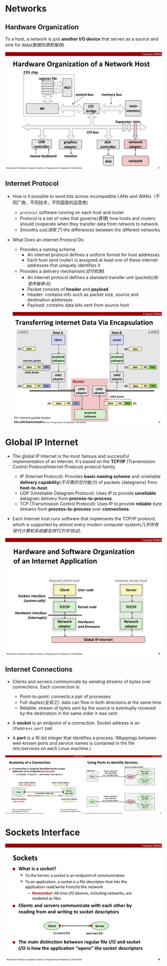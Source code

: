 # Networks

## Hardware Organization

To a host, a network is just **another I/O device** that serves as a source and sink for data(*数据的源和接收*)

![](CSAPP-21-Network-Programming/21-netprog1_3.JPG)

## Internet Protocol

- How is it possible to send bits across incompatible LANs  and WANs（不同厂商，不同技术，不同国家的运营商）
  - `protocol` software running on each host and router
  - Protocol is a set of rules that governs(*管理*) how hosts and routers should cooperate when they transfer data from network to network.
  - Smooths out(*消除了*) the differences between the different networks

- What Does an internet Protocol Do

  - Provides a naming scheme
    - An internet protocol defines a uniform format for host addresses
    - Each host (and router) is assigned at least one of these internet addresses that uniquely identifies it
  - Provides a delivery mechanism(*交付机制*)
    - An internet protocol defines a standard transfer unit (packet)(*标准传输单元*)
    - Packet consists of **header** and **payload**
    - Header: contains info such as packet size, source and destination  addresses
    -  Payload: contains data bits sent from source host

  ![](CSAPP-21-Network-Programming/21-netprog1_12.JPG)

# Global IP Internet

- The global IP Internet is the most famous and successful implementation of an internet. It's based on the **TCP/IP** (Transmission Control Protocol/Internet Protocol) protocol family.
  - IP (Internet Protocol): Provides **basic naming scheme** and unreliable **delivery capability**(*不可靠的交付能力*) of packets (datagrams) from **host-to-host**.
  - UDP (Unreliable Datagram Protocol): Uses IP to provide **unreliable** datagram delivery from  **process-to-process**.
  -  TCP (Transmission Control Protocol): Uses IP to provide **reliable** byte streams from **process-to-process**  over **connections**.

- Each Internet host runs software that implements the TCP/IP protocol, which is supported by almost every modern computer system(*几乎所有现代计算机系统都支持TCP/IP协议*).

![](CSAPP-21-Network-Programming/21-netprog1_15.JPG)

## Internet Connections

- Clients and servers communicate by sending streams of bytes over connections. Each connection is:
  - Point-to-point: connects a pair of processes
  - Full-duplex(*全双工*): data can flow in both directions at the same time
  - Reliable: stream of bytes sent by the source is eventually received by the destination in the same order it was sent.
- A **socket** is an endpoint of a connection. Socket address is an `IPaddress:port` pair

- A **port** is a 16-bit integer that identifies a process. (Mappings between well-known ports and service names  is contained in the file /etc/services on each Linux  machine.)

![](CSAPP-21-Network-Programming/20220618152906.png)

# Sockets Interface

![21-netprog1_30](CSAPP-21-Network-Programming/21-netprog1_30.JPG)
